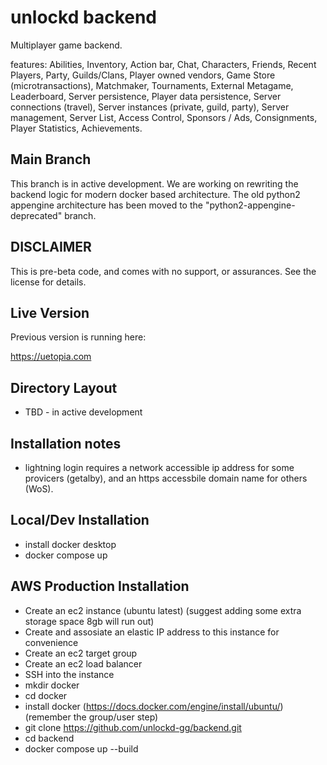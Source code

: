 unlockd backend
======================

Multiplayer game backend.

features: Abilities, Inventory, Action bar, Chat, Characters, Friends, Recent Players, Party, Guilds/Clans, Player owned vendors, Game Store (microtransactions), Matchmaker, Tournaments, External Metagame, Leaderboard, Server persistence, Player data persistence, Server connections (travel), Server instances (private, guild, party), Server management, Server List, Access Control, Sponsors / Ads, Consignments, Player Statistics, Achievements.

## Main Branch

This branch is in active development.  We are working on rewriting the backend logic for modern docker based architecture.  The old python2 appengine architecture has been moved to the "python2-appengine-deprecated" branch.  

## DISCLAIMER

This is pre-beta code, and comes with no support, or assurances.  See the license for details.

## Live Version

Previous version is running here:

https://uetopia.com

## Directory Layout

- TBD - in active development

## Installation notes

- lightning login requires a network accessible ip address for some provicers (getalby), and an https accessbile domain name for others (WoS).  

## Local/Dev Installation 

- install docker desktop
- docker compose up

## AWS Production Installation

- Create an ec2 instance (ubuntu latest) (suggest adding some extra storage space 8gb will run out)
- Create and assosiate an elastic IP address to this instance for convenience
- Create an ec2 target group
- Create an ec2 load balancer
- SSH into the instance
- mkdir docker
- cd docker
- install docker (https://docs.docker.com/engine/install/ubuntu/) (remember the group/user step)
- git clone https://github.com/unlockd-gg/backend.git 
- cd backend
- docker compose up --build


